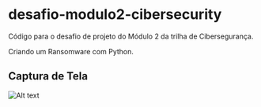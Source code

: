 # desafio-modulo2-cibersecurity
Código para o desafio de projeto do Módulo 2 da trilha de Cibersegurança.

Criando um Ransomware com Python.

## Captura de Tela 

![Alt text](./kali-linux-2023 "Optional title")
